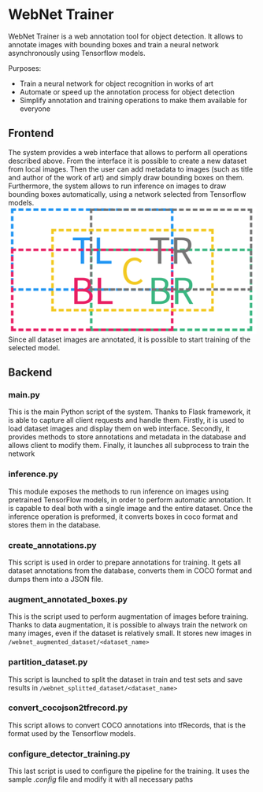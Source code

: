 # WebNet Trainer

WebNet Trainer is a web annotation tool for object detection.
It allows to annotate images with bounding boxes and train a neural network asynchronously using Tensorflow models.

Purposes:
- Train a neural network for object recognition in works of art
- Automate or speed up the annotation process for object detection
- Simplify annotation and training operations to make them available for everyone

## Frontend

The system provides a web interface that allows to perform all operations described above.
From the interface it is possible to create a new dataset from local images. Then the user can add metadata to images (such as title and author of the work of art) and simply draw bounding boxes on them.
Furthermore, the system allows to run inference on images to draw bounding boxes automatically, using a network selected from Tensorflow models.
![alt text](https://github.com/EleonoraRistori/SmartLens/blob/master/Suddivisione.png?raw=true)
Since all dataset images are annotated, it is possible to start training of the selected model.

## Backend

### main.py

This is the main Python script of the system. Thanks to Flask framework, it is able to capture all client requests and handle them.
Firstly, it is used to load dataset images and display them on web interface.
Secondly, it provides methods to store annotations and metadata in the database and allows client to modify them.
Finally, it launches all subprocess to train the network


### inference.py

This module exposes the methods to run inference on images using pretrained TensorFlow models, in order to perform automatic annotation.
It is capable to deal both with a single image and the entire dataset.
Once the inference operation is preformed, it converts boxes in coco format and stores them in the database.

### create_annotations.py

This script is used in order to prepare annotations for training.
It gets all dataset annotations from the database, converts them in COCO format and dumps them into a JSON file.

### augment_annotated_boxes.py

This is the script used to perform augmentation of images before training. Thanks to data augmentation, it is possible to always train the network on many images, even if the dataset is relatively small.
It stores new images in `/webnet_augmented_dataset/<dataset_name>`

### partition_dataset.py

This script is launched to split the dataset in train and test sets and save results in `/webnet_splitted_dataset/<dataset_name>`

### convert_cocojson2tfrecord.py

This script allows to convert COCO annotations into tfRecords, that is the format used by the Tensorflow models.

### configure_detector_training.py

This last script is used to configure the pipeline for the training. It uses the sample *.config* file and modify it with all necessary paths
